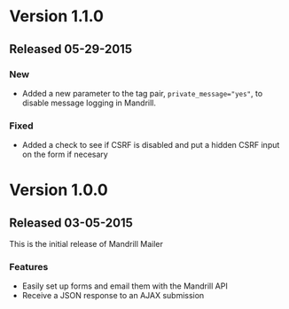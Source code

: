 # Version 1.1.0

## Released 05-29-2015

### New

- Added a new parameter to the tag pair, `private_message="yes"`, to disable message logging in Mandrill.

### Fixed

- Added a check to see if CSRF is disabled and put a hidden CSRF input on the form if necesary

# Version 1.0.0

## Released 03-05-2015

This is the initial release of Mandrill Mailer

### Features

- Easily set up forms and email them with the Mandrill API
- Receive a JSON response to an AJAX submission